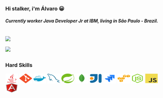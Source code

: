 <h3> Hi stalker, i'm Álvaro 😀 </h3>

<h5>Currently worker Java Developer Jr at IBM, living in São Paulo - Brazil. </h5><br>

<div>
  <a href="https://www.linkedin.com/in/álvaro-silva-337831145/" target="_blank"><img src="https://img.shields.io/badge/-Linkedin-blue?style=flat-square&logo=Linkedin&logoColor=white" target="_blank"></a>

  <a href="https://gitlab.com/alvarofachinetto" target="_blank"><img src="https://img.shields.io/badge/GitLab-330F63?style=for-the-badge&logo=gitlab&logoColor=white&link" target="_blank"></a>
</div>

##

<h3>Hard Skills</h3>

<div style="display: inline-block">
  
  <img align="center" alt="alvaro" height="30" width="40" src="https://raw.githubusercontent.com/devicons/devicon/master/icons/java/java-plain.svg">
  <img align="center" alt="alvaro" height="30" width="40" src="https://raw.githubusercontent.com/devicons/devicon/master/icons/git/git-plain.svg">
  <img align="center" alt="alvaro" height="30" width="40" src="https://raw.githubusercontent.com/devicons/devicon/master/icons/docker/docker-plain.svg">
  <img align="center" alt="alvaro" height="30" width="40" src="https://raw.githubusercontent.com/devicons/devicon/master/icons/mysql/mysql-plain.svg">
  <img align="center" alt="alvaro" height="30" width="40" src="https://raw.githubusercontent.com/devicons/devicon/master/icons/spring/spring-original.svg">
  <img align="center" alt="alvaro" height="30" width="40" src="https://raw.githubusercontent.com/devicons/devicon/master/icons/mongodb/mongodb-original.svg">
  <img align="center" alt="alvaro" height="30" width="40" src="https://raw.githubusercontent.com/devicons/devicon/master/icons/intellij/intellij-original.svg">
  <img align="center" alt="alvaro" height="30" width="40" src="https://raw.githubusercontent.com/devicons/devicon/master/icons/jira/jira-original.svg">
  <img align="center" alt="alvaro" height="30" width="40" src="https://raw.githubusercontent.com/devicons/devicon/master/icons/amazonwebservices/amazonwebservices-original.svg">
  <img align="center" alt="alvaro" height="30" width="40" src="https://raw.githubusercontent.com/devicons/devicon/master/icons/nodejs/nodejs-original.svg">
  <img align="center" alt="alvaro" height="30" width="40" src="https://raw.githubusercontent.com/devicons/devicon/master/icons/javascript/javascript-original.svg">
  <img align="center" alt="alvaro" height="30" width="40" src="https://raw.githubusercontent.com/devicons/devicon/master/icons/angularjs/angularjs-original.svg">
</div>  


